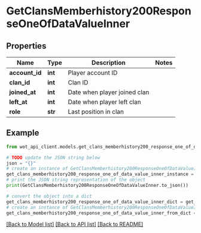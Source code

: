 # GetClansMemberhistory200ResponseOneOfDataValueInner


## Properties

Name | Type | Description | Notes
------------ | ------------- | ------------- | -------------
**account_id** | **int** | Player account ID | 
**clan_id** | **int** | Clan ID | 
**joined_at** | **int** | Date when player joined clan | 
**left_at** | **int** | Date when player left clan | 
**role** | **str** | Last position in clan | 

## Example

```python
from wot_api_client.models.get_clans_memberhistory200_response_one_of_data_value_inner import GetClansMemberhistory200ResponseOneOfDataValueInner

# TODO update the JSON string below
json = "{}"
# create an instance of GetClansMemberhistory200ResponseOneOfDataValueInner from a JSON string
get_clans_memberhistory200_response_one_of_data_value_inner_instance = GetClansMemberhistory200ResponseOneOfDataValueInner.from_json(json)
# print the JSON string representation of the object
print(GetClansMemberhistory200ResponseOneOfDataValueInner.to_json())

# convert the object into a dict
get_clans_memberhistory200_response_one_of_data_value_inner_dict = get_clans_memberhistory200_response_one_of_data_value_inner_instance.to_dict()
# create an instance of GetClansMemberhistory200ResponseOneOfDataValueInner from a dict
get_clans_memberhistory200_response_one_of_data_value_inner_from_dict = GetClansMemberhistory200ResponseOneOfDataValueInner.from_dict(get_clans_memberhistory200_response_one_of_data_value_inner_dict)
```
[[Back to Model list]](../README.md#documentation-for-models) [[Back to API list]](../README.md#documentation-for-api-endpoints) [[Back to README]](../README.md)


